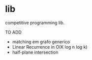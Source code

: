 # lib
competitive programming lib.

TO ADD

- matching em grafo generico
- Linear Recurrence in O(K log n log k)
- half-plane intersection
